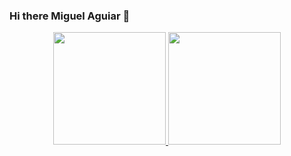 ### Hi there Miguel Aguiar 👋
<div align="center">
  <a href="https://github.com/MiguelosAguialos">
  <img height="180em" src="https://github-readme-stats.vercel.app/api?username=MiguelosAguialos&show_icons=true&theme=dark&include_all_commits=true&count_private=true"/>
  <img height="180em" src="https://github-readme-stats.vercel.app/api/top-langs/?username=MiguelosAguialos&layout=compact&langs_count=7&theme=dark"/>
</div>
